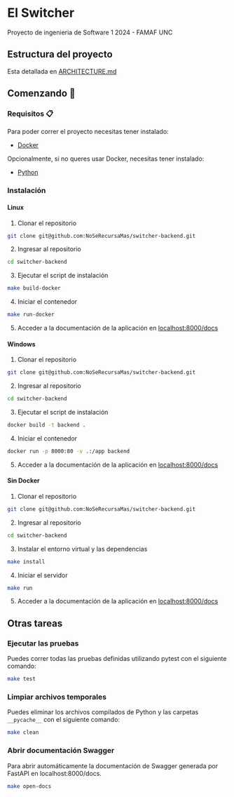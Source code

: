 # El Switcher

Proyecto de ingenieria de Software 1 2024 - FAMAF UNC

## Estructura del proyecto

Esta detallada en [ARCHITECTURE.md](src/ARCHITECTURE.md)

## Comenzando 🚀

### Requisitos 📋

Para poder correr el proyecto necesitas tener instalado:
- [Docker](https://www.docker.com/)

Opcionalmente, si no queres usar Docker, necesitas tener instalado:
- [Python](https://www.python.org/downloads/)

### Instalación

#### Linux

1. Clonar el repositorio
```bash
git clone git@github.com:NoSeRecursaMas/switcher-backend.git
```

2. Ingresar al repositorio
```bash
cd switcher-backend
```

3. Ejecutar el script de instalación
```bash
make build-docker
```

4. Iniciar el contenedor
```bash
make run-docker
```

5. Acceder a la documentación de la aplicación en [localhost:8000/docs](http://localhost:8000/docs)

#### Windows

1. Clonar el repositorio
```bash
git clone git@github.com:NoSeRecursaMas/switcher-backend.git
```

2. Ingresar al repositorio
```bash
cd switcher-backend
```

3. Ejecutar el script de instalación
```bash
docker build -t backend .
```

4. Iniciar el contenedor
```bash
docker run -p 8000:80 -v .:/app backend
```

5. Acceder a la documentación de la aplicación en [localhost:8000/docs](http://localhost:8000/docs)

#### Sin Docker

1. Clonar el repositorio
```bash
git clone git@github.com:NoSeRecursaMas/switcher-backend.git
```

2. Ingresar al repositorio
```bash
cd switcher-backend
```

3. Instalar el entorno virtual y las dependencias
```bash
make install
```

4. Iniciar el servidor
```bash
make run
```

5. Acceder a la documentación de la aplicación en [localhost:8000/docs](http://localhost:8000/docs)

## Otras tareas

### Ejecutar las pruebas

Puedes correr todas las pruebas definidas utilizando pytest con el siguiente comando:

```bash
make test
```


### Limpiar archivos temporales

Puedes eliminar los archivos compilados de Python y las carpetas `__pycache__` con el siguiente comando:

```bash
make clean
```


### Abrir documentación Swagger

Para abrir automáticamente la documentación de Swagger generada por FastAPI en localhost:8000/docs.

```bash
make open-docs
```